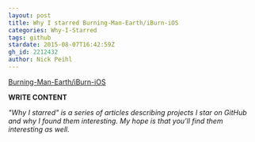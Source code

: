 ```yaml
---
layout: post
title: Why I starred Burning-Man-Earth/iBurn-iOS
categories: Why-I-Starred
tags: github
stardate: 2015-08-07T16:42:59Z
gh_id: 2212432
author: Nick Peihl
---
```


[Burning-Man-Earth/iBurn-iOS](star.repo.html_url)

**WRITE CONTENT**

*"Why I starred" is a series of articles describing projects I star on GitHub and why I found them interesting. My hope is that you'll find them interesting as well.*

